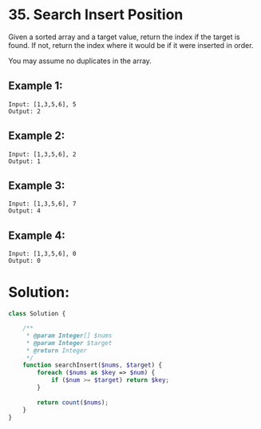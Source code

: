 # 35. Search Insert Position
Given a sorted array and a target value, return the index if the target is found. If not, return the index where it would be if it were inserted in order.

You may assume no duplicates in the array.
## Example 1:
~~~
Input: [1,3,5,6], 5
Output: 2
~~~
## Example 2:
~~~
Input: [1,3,5,6], 2
Output: 1
~~~
## Example 3:
~~~
Input: [1,3,5,6], 7
Output: 4
~~~
## Example 4:
~~~
Input: [1,3,5,6], 0
Output: 0
~~~
# Solution:
~~~PHP
class Solution {

    /**
     * @param Integer[] $nums
     * @param Integer $target
     * @return Integer
     */
    function searchInsert($nums, $target) {
        foreach ($nums as $key => $num) {
            if ($num >= $target) return $key;
        }
        
        return count($nums);
    }
}
~~~